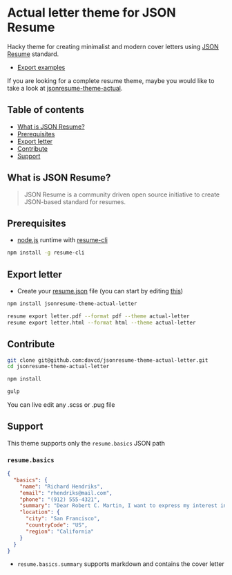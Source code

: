 # Actual letter theme for JSON Resume

Hacky theme for creating minimalist and modern cover letters using [JSON Resume](https://jsonresume.org/) standard.

- [Export examples](docs/letter.pdf)

If you are looking for a complete resume theme, maybe you would like to take a look at [jsonresume-theme-actual](https://github.com/davcd/jsonresume-theme-actual).

## Table of contents

- [What is JSON Resume?](#what-is-json-resume)
- [Prerequisites](#prerequisites)
- [Export letter](#export-letter)
- [Contribute](#contribute)
- [Support](#support)

## What is JSON Resume?

> JSON Resume is a community driven open source initiative to create JSON-based standard for resumes.

## Prerequisites

- [node.js](https://nodejs.org/en/) runtime with [resume-cli](https://github.com/jsonresume/resume-cli/)

```bash
npm install -g resume-cli
```

## Export letter

- Create your [resume.json](https://jsonresume.org/schema/) file (you can start by editing [this](/resume.json))

```bash
npm install jsonresume-theme-actual-letter

resume export letter.pdf --format pdf --theme actual-letter
resume export letter.html --format html --theme actual-letter
```

## Contribute

```bash
git clone git@github.com:davcd/jsonresume-theme-actual-letter.git
cd jsonresume-theme-actual-letter

npm install

gulp
```

You can live edit any .scss or .pug file

## Support

This theme supports only the `resume.basics` JSON path

### `resume.basics`

```json
{
  "basics": {
    "name": "Richard Hendriks",
    "email": "rhendriks@mail.com",
    "phone": "(912) 555-4321",
    "summary": "Dear Robert C. Martin, I want to express my interest in the open position...",
    "location": {
      "city": "San Francisco",
      "countryCode": "US",
      "region": "California"
    }
  }
}
```

- `resume.basics.summary` supports markdown and contains the cover letter
